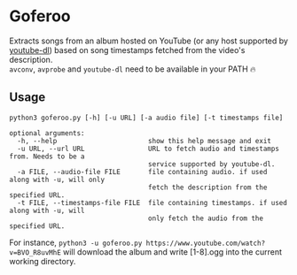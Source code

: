 # Goferoo
Extracts songs from an album hosted on YouTube (or any host supported by [youtube-dl](https://github.com/rg3/youtube-dl))
based on song timestamps fetched from the video's description.  
`avconv`, `avprobe` and `youtube-dl` need to be available in your PATH 🔥

## Usage
```
python3 goferoo.py [-h] [-u URL] [-a audio file] [-t timestamps file]

optional arguments:
  -h, --help                       show this help message and exit
  -u URL, --url URL                URL to fetch audio and timestamps from. Needs to be a
                                   service supported by youtube-dl.
  -a FILE, --audio-file FILE       file containing audio. if used along with -u, will only
                                   fetch the description from the specified URL.
  -t FILE, --timestamps-file FILE  file containing timestamps. if used along with -u, will
                                   only fetch the audio from the specified URL.
```
For instance, `python3 -u goferoo.py https://www.youtube.com/watch?v=BVO_R8uvMhE` will download the album and write [1-8].ogg into
the current working directory.

